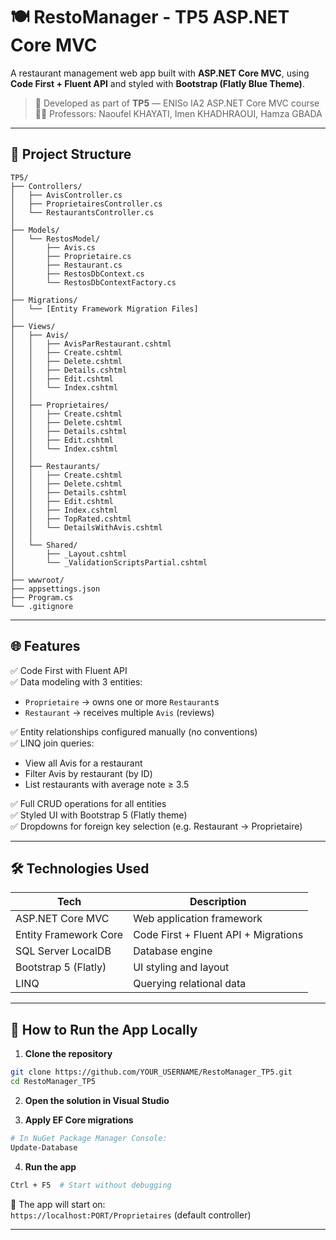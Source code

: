 
# 🍽️ RestoManager - TP5 ASP.NET Core MVC

A restaurant management web app built with **ASP.NET Core MVC**, using **Code First + Fluent API** and styled with **Bootstrap (Flatly Blue Theme)**.

> 🧪 Developed as part of **TP5** — ENISo IA2 ASP.NET Core MVC course  
> 👨‍🏫 Professors: Naoufel KHAYATI, Imen KHADHRAOUI, Hamza GBADA

---

## 📁 Project Structure

```
TP5/
├── Controllers/
│   ├── AvisController.cs
│   ├── ProprietairesController.cs
│   └── RestaurantsController.cs
│
├── Models/
│   └── RestosModel/
│       ├── Avis.cs
│       ├── Proprietaire.cs
│       ├── Restaurant.cs
│       ├── RestosDbContext.cs
│       └── RestosDbContextFactory.cs
│
├── Migrations/
│   └── [Entity Framework Migration Files]
│
├── Views/
│   ├── Avis/
│   │   ├── AvisParRestaurant.cshtml
│   │   ├── Create.cshtml
│   │   ├── Delete.cshtml
│   │   ├── Details.cshtml
│   │   ├── Edit.cshtml
│   │   └── Index.cshtml
│   │
│   ├── Proprietaires/
│   │   ├── Create.cshtml
│   │   ├── Delete.cshtml
│   │   ├── Details.cshtml
│   │   ├── Edit.cshtml
│   │   └── Index.cshtml
│   │
│   ├── Restaurants/
│   │   ├── Create.cshtml
│   │   ├── Delete.cshtml
│   │   ├── Details.cshtml
│   │   ├── Edit.cshtml
│   │   ├── Index.cshtml
│   │   ├── TopRated.cshtml
│   │   └── DetailsWithAvis.cshtml
│   │
│   └── Shared/
│       ├── _Layout.cshtml
│       └── _ValidationScriptsPartial.cshtml
│
├── wwwroot/
├── appsettings.json
├── Program.cs
└── .gitignore
```

---

## 🌐 Features

✅ Code First with Fluent API  
✅ Data modeling with 3 entities:
- `Proprietaire` → owns one or more `Restaurant`s  
- `Restaurant` → receives multiple `Avis` (reviews)

✅ Entity relationships configured manually (no conventions)  
✅ LINQ join queries:
- View all Avis for a restaurant
- Filter Avis by restaurant (by ID)
- List restaurants with average note ≥ 3.5

✅ Full CRUD operations for all entities  
✅ Styled UI with Bootstrap 5 (Flatly theme)  
✅ Dropdowns for foreign key selection (e.g. Restaurant → Proprietaire)

---

## 🛠️ Technologies Used

| Tech                  | Description                           |
|-----------------------|---------------------------------------|
| ASP.NET Core MVC      | Web application framework             |
| Entity Framework Core | Code First + Fluent API + Migrations |
| SQL Server LocalDB    | Database engine                       |
| Bootstrap 5 (Flatly)  | UI styling and layout                 |
| LINQ                  | Querying relational data              |

---

## 🚀 How to Run the App Locally

1. **Clone the repository**

```bash
git clone https://github.com/YOUR_USERNAME/RestoManager_TP5.git
cd RestoManager_TP5
```

2. **Open the solution in Visual Studio**

3. **Apply EF Core migrations**

```bash
# In NuGet Package Manager Console:
Update-Database
```

4. **Run the app**

```bash
Ctrl + F5  # Start without debugging
```

📌 The app will start on:  
`https://localhost:PORT/Proprietaires` (default controller)

---

